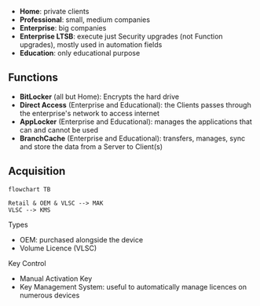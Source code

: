 - **Home**: private clients
- **Professional**: small, medium companies
- **Enterprise**: big companies
- **Enterprise LTSB**: execute just Security upgrades (not Function upgrades), mostly used in automation fields
- **Education**: only educational purpose

## Functions

- **BitLocker** (all but Home): Encrypts the hard drive
- **Direct Access** (Enterprise and Educational): the Clients passes through the enterprise's network to access internet
- **AppLocker** (Enterprise and Educational): manages the applications that can and cannot be used
- **BranchCache** (Enterprise and Educational): transfers, manages, sync and store the data from a Server to Client(s)

## Acquisition

```mermaid
flowchart TB

Retail & OEM & VLSC --> MAK
VLSC --> KMS
```

Types

- OEM: purchased alongside the device
- Volume Licence (VLSC)

Key Control

- Manual Activation Key
- Key Management System: useful to automatically manage licences on numerous devices
